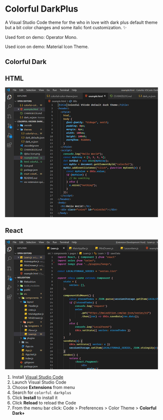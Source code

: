 # Colorful DarkPlus

A Visual Studio Code theme for the who in love with dark plus default theme but a bit color changes and some italic font customization. ✨

Used font on demo: Operator Mono.

Used icon on demo: Material Icon Theme.

## Colorful Dark

## HTML

![First Screen](html-colorful.jpg)

## React

![Secound Screen](react-colorful.jpg)

1.  Install [Visual Studio Code](https://code.visualstudio.com/)
2.  Launch Visual Studio Code
3.  Choose **Extensions** from menu
4.  Search for `colorful darkplus`
5.  Click **Install** to install it
6.  Click **Reload** to reload the Code
7.  From the menu bar click: Code > Preferences > Color Theme > **Colorful Dark+**
